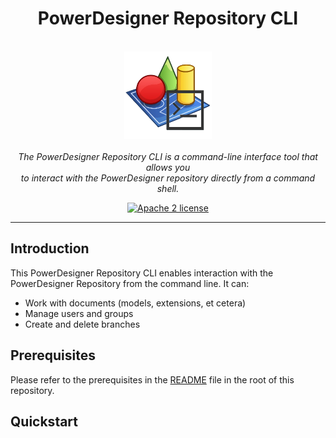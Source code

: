 <h1 align="center">PowerDesigner Repository CLI</h1>

<p align="center">
  <br>
  <img src="PDR-CLI.png" alt="PowerDesigner Repository CLI logo" width="140px" height="140px"/>
  <br><br>
  <i>The PowerDesigner Repository CLI is a command-line interface tool that allows you <br>to interact with the PowerDesigner repository directly from a command shell.</i>
  <br>
</p>

<p align="center">  
  <a href="https://github.com/bartelsk/PowerDesigner/blob/main/LICENSE">
    <img src="" alt="Apache 2 license" />
  </a>
</p>

<hr>

## Introduction

This PowerDesigner Repository CLI enables interaction with the PowerDesigner Repository from the command line. It can:
- Work with documents (models, extensions, et cetera)
- Manage users and groups
- Create and delete branches

## Prerequisites
Please refer to the prerequisites in the [README](../README.md) file in the root of this repository.

## Quickstart
